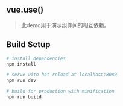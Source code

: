 ## vue.use()

> 此demo用于演示组件间的相互依赖。

## Build Setup

``` bash
# install dependencies
npm install

# serve with hot reload at localhost:8080
npm run dev

# build for production with minification
npm run build
```